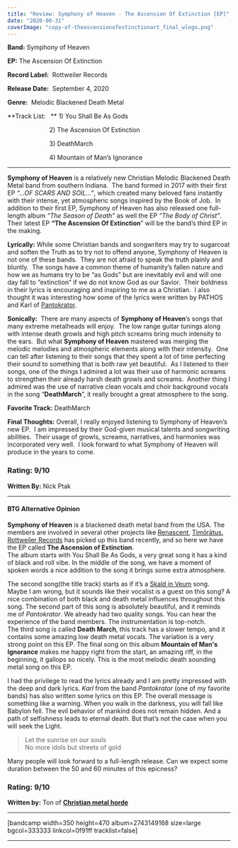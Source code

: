 ```yaml
---
title: "Review: Symphony of Heaven - The Ascension Of Extinction [EP]"
date: "2020-08-31"
coverImage: "copy-of-theascensionofextinctionart_final_wlogo.png"
---
```


**Band:** Symphony of Heaven

**EP:** The Ascension Of Extinction

**Record Label:**  Rottweiler Records

**Release Date:**  September 4, 2020

**Genre:**  Melodic Blackened Death Metal

**Track List:   ** 1) You Shall Be As Gods

                        2) The Ascension Of Extinction

                        3) DeathMarch

                        4) Mountain of Man’s Ignorance

* * *

**Symphony of Heaven** is a relatively new Christian Melodic Blackened Death Metal band from southern Indiana.  The band formed in 2017 with their first EP _“…OF SCARS AND SOIL…”_, which created many beloved fans instantly with their intense, yet atmospheric songs inspired by the Book of Job.  In addition to their first EP, Symphony of Heaven has also released one full-length album _“The Season of Death”_ as well the EP _“The Body of Christ”_.  Their latest EP **“The Ascension Of Extinction**” will be the band’s third EP in the making. 

**Lyrically:** While some Christian bands and songwriters may try to sugarcoat and soften the Truth as to try not to offend anyone, Symphony of Heaven is not one of these bands.  They are not afraid to speak the truth plainly and bluntly.  The songs have a common theme of humanity’s fallen nature and how we as humans try to be “as Gods” but are inevitably evil and will one day fall to “extinction” if we do not know God as our Savior.  Their boldness in their lyrics is encouraging and inspiring to me as a Christian.  I also thought it was interesting how some of the lyrics were written by PATHOS and Karl of [Pantokrator](https://officialpantokrator.bandcamp.com/).

**Sonically:**  There are many aspects of **Symphony of Heaven**’s songs that many extreme metalheads will enjoy.  The low range guitar tunings along with intense death growls and high pitch screams bring much intensity to the ears.  But what **Symphony of Heaven** mastered was merging the melodic melodies and atmospheric elements along with their intensity.  One can tell after listening to their songs that they spent a lot of time perfecting their sound to something that is both raw yet beautiful.  As I listened to their songs, one of the things I admired a lot was their use of harmonic screams to strengthen their already harsh death growls and screams.  Another thing I admired was the use of narrative clean vocals and choir background vocals in the song “**DeathMarch**”, it really brought a great atmosphere to the song.

**Favorite Track:** DeathMarch

**Final Thoughts:** Overall, I really enjoyed listening to Symphony of Heaven’s new EP.  I am impressed by their God-given musical talents and songwriting abilities.  Their usage of growls, screams, narratives, and harmonies was incorporated very well.  I look forward to what Symphony of Heaven will produce in the years to come.

### **Rating:** 9/10

**Written By:** Nick Ptak

* * *

#### BTG Alternative Opinion

**Symphony of Heaven** is a blackened death metal band from the USA. The members are involved in several other projects like [Renascent](https://renascent.bandcamp.com/), [Timōrātus.](https://timoratus.bandcamp.com/) [Rottweiler Records](https://rottweilerrecords.bandcamp.com) has picked up this band recently, and so here we have the EP called **The Ascension of Extinction**.  
The album starts with You Shall Be As Gods, a very great song it has a kind of black and roll vibe. In the middle of the song, we have a moment of spoken words a nice addition to the song it brings some extra atmosphere.

The second song(the title track) starts as if it’s a [Skald in Veum](https://skaldinveum.bandcamp.com/album/stridslysten) song. Maybe I am wrong, but it sounds like their vocalist is a guest on this song? A nice combination of both black and death metal influences throughout this song. The second part of this song is absolutely beautiful, and it reminds me of _Pantokrator_. We already had two quality songs. You can hear the experience of the band members. The instrumentation is top-notch.  
The third song is called **Death March**, this track has a slower tempo, and it contains some amazing low death metal vocals. The variation is a very strong point on this EP. The final song on this album **Mountain of Man's Ignorance** makes me happy right from the start, an amazing riff, in the beginning, it gallops so nicely. This is the most melodic death sounding metal song on this EP.

I had the privilege to read the lyrics already and I am pretty impressed with the deep and dark lyrics. _Karl_ from the band _Pantokrator_ (one of my favorite bands) has also written some lyrics on this EP. The overall message is something like a warning. When you walk in the darkness, you will fall like Babylon fell. The evil behavior of mankind does not remain hidden. And a path of selfishness leads to eternal death. But that’s not the case when you will seek the Light.

>   
> Let the sunrise on our souls  
> No more idols but streets of gold

Many people will look forward to a full-length release. Can we expect some duration between the 50 and 60 minutes of this epicness?

### **Rating**: 9/10

  
**Written by:** Ton of **[Christian metal horde](https://web.facebook.com/ChristianmetalHorde/)**

* * *

\[bandcamp width=350 height=470 album=2743149168 size=large bgcol=333333 linkcol=0f91ff tracklist=false\]

* * *
